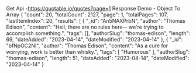 Get Api -https://quotable.io/quotes?page=1
Response Demo -  Object To Array
{
    "count": 20,
    "totalCount": 2127,
    "page": 1,
    "totalPages": 107,
    "lastItemIndex": 20,
    "results": [
        {
            "_id": "An5NAXPrbN",
            "author": "Thomas Edison",
            "content": "Hell, there are no rules here-- we're trying to accomplish something.",
            "tags": [],
            "authorSlug": "thomas-edison",
            "length": 69,
            "dateAdded": "2023-04-14",
            "dateModified": "2023-04-14"
        },
        {
            "_id": "bfNpGC2NI",
            "author": "Thomas Edison",
            "content": "As a cure for worrying, work is better than whisky.",
            "tags": [
                "Humorous"
            ],
            "authorSlug": "thomas-edison",
            "length": 51,
            "dateAdded": "2023-04-14",
            "dateModified": "2023-04-14"
        }
